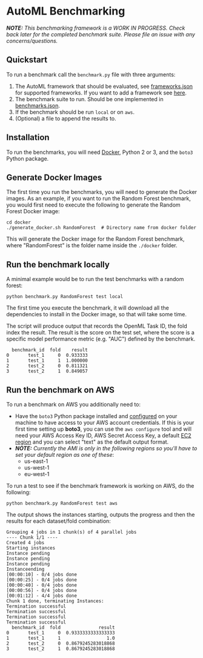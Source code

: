 # AutoML Benchmarking

_**NOTE:**_ _This benchmarking framework is a WORK IN PROGRESS.  Check back later for the completed benchmark suite.  Please file an issue with any concerns/questions._

## Quickstart

To run a benchmark call the `benchmark.py` file with three arguments:

1. The AutoML framework that should be evaluated, see [frameworks.json](resources/frameworks.json) for supported frameworks. If you want to add a framework see [here](docker/readme.md).
2. The benchmark suite to run. Should be one implemented in [benchmarks.json](resources/benchmarks.json).
3. If the benchmark should be run `local` or on `aws`.
4. (Optional) a file to append the results to.


## Installation

To run the benchmarks, you will need [Docker](https://docs.docker.com/install/), Python 2 or 3, and the `boto3` Python package.


## Generate Docker Images

The first time you run the benchmarks, you will need to generate the Docker images. As an example, if you want to run the Random Forest benchmark, you would first need to execute the following to generate the Random Forest Docker image:

```
cd docker
./generate_docker.sh RandomForest  # Directory name from docker folder
```
This will generate the Docker image for the Random Forest benchmark, where "RandomForest" is the folder name inside the `./docker` folder.


## Run the benchmark locally

A minimal example would be to run the test benchmarks with a random forest:

```
python benchmark.py RandomForest test local
```
The first time you execute the benchmark, it will download all the dependencies to install in the Docker image, so that will take some time.

The script will produce output that records the OpenML Task ID, the fold index the result.  The result is the score on the test set, where the score is a specific model performance metric (e.g. "AUC") defined by the benchmark.

```
  benchmark_id  fold    result
0       test_1     0  0.933333
1       test_1     1  1.000000
2       test_2     0  0.811321
3       test_2     1  0.849057
```


## Run the benchmark on AWS

To run a benchmark on AWS you additionally need to:

- Have the `boto3` Python package installed and [configured](https://boto3.readthedocs.io/en/latest/guide/quickstart.html#configuration) on your machine to have access to your AWS account credentials. If this is your first time setting up **boto3**, you can use the `aws configure` tool and will need your AWS Access Key ID, AWS Secret Access Key, a default [EC2 region](https://docs.aws.amazon.com/AWSEC2/latest/UserGuide/using-regions-availability-zones.html#concepts-available-regions) and you can select "text" as the default output format.
- _**NOTE:** Currently the AMI is only in the following regions so you'll have to set your default region as one of these_:
  - us-east-1
  - us-west-1
  - eu-west-1

To run a test  to see if the benchmark framework is working on AWS, do the following:

```
python benchmark.py RandomForest test aws
```

The output shows the instances starting, outputs the progress and then the results for each dataset/fold combination:

```
Grouping 4 jobs in 1 chunk(s) of 4 parallel jobs
---- Chunk 1/1 ----
Created 4 jobs
Starting instances
Instance pending
Instance pending
Instance pending
Instanceending
[00:00:10] - 0/4 jobs done
[00:00:25] - 0/4 jobs done
[00:00:40] - 0/4 jobs done
[00:00:56] - 0/4 jobs done
[00:01:12] - 4/4 jobs done
Chunk 1 done, terminating Instances:
Termination successful
Termination successful
Termination successful
Termination successful
  benchmark_id  fold              result
0       test_1     0  0.9333333333333333
1       test_1     1                 1.0
2       test_2     0  0.8679245283018868
3       test_2     1  0.8679245283018868
```

